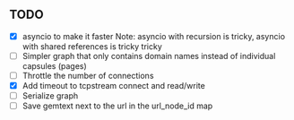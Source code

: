 

## TODO

- [x] asyncio to make it faster
    Note: asyncio with recursion is tricky, asyncio with shared references is tricky tricky
- [ ] Simpler graph that only contains domain names instead of individual capsules (pages)
- [ ] Throttle the number of connections
- [x] Add timeout to tcpstream connect and read/write
- [ ] Serialize graph
- [ ] Save gemtext next to the url in the url_node_id map
